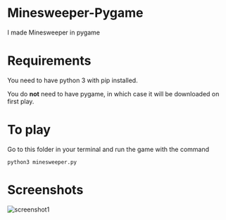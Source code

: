 # Minesweeper-Pygame
I made Minesweeper in pygame

# Requirements
You need to have python 3 with pip installed. 

You do **not** need to have pygame, in which case it will be downloaded on first play.

# To play
Go to this folder in your terminal and run the game with the command
```
python3 minesweeper.py
```
# Screenshots
![screenshot1](https://raw.githubusercontent.com/kallekro/Minesweeper-Pygame/master/screenshots/screenshot1.png)
